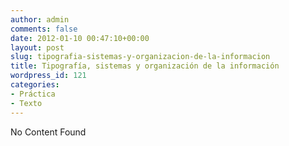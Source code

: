 ```yaml
---
author: admin
comments: false
date: 2012-01-10 00:47:10+00:00
layout: post
slug: tipografia-sistemas-y-organizacion-de-la-informacion
title: Tipografía, sistemas y organización de la información
wordpress_id: 121
categories:
- Práctica
- Texto
---
```


No Content Found
